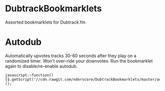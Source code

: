 # DubtrackBookmarklets
Assorted bookmarklets for Dubtrack.fm


# Autodub

Automatically upvotes tracks 30-60 seconds after they play on a randomized timer. Won't over-ride your downvotes. Run the bookmarklet again to disable/re-enable autodub.

    javascript:~function(){$.getScript('//cdn.rawgit.com/nderscore/DubtrackBookmarklets/master/autodub.js')}();